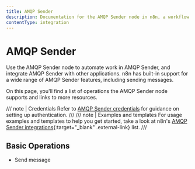 ```yaml
---
title: AMQP Sender
description: Documentation for the AMQP Sender node in n8n, a workflow automation platform. Includes details of operations and configuration, and links to examples and credentials information.
contentType: integration
---
```


# AMQP Sender

Use the AMQP Sender node to automate work in AMQP Sender, and integrate AMQP Sender with other applications. n8n has built-in support for a wide range of AMQP Sender features, including sending messages.

On this page, you'll find a list of operations the AMQP Sender node supports and links to more resources.

/// note | Credentials
Refer to [AMQP Sender credentials](/integrations/builtin/credentials/amqp/) for guidance on setting up authentication. 
///
/// note | Examples and templates
For usage examples and templates to help you get started, take a look at n8n's [AMQP Sender integrations](https://n8n.io/integrations/amqp-sender/){:target="_blank" .external-link} list.
///
## Basic Operations

- Send message
